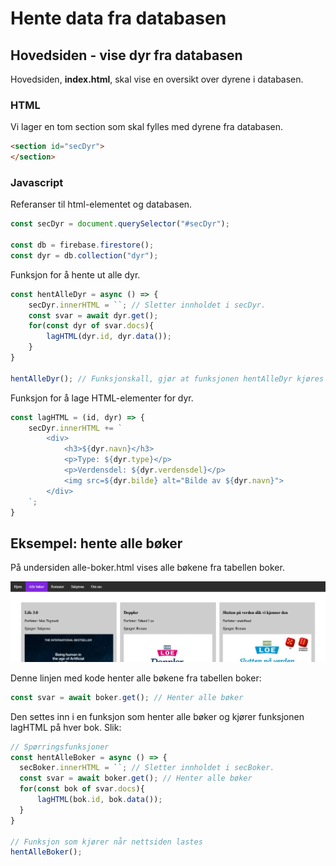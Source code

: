 # Hente data fra databasen

## Hovedsiden - vise dyr fra databasen

Hovedsiden, **index.html**, skal vise en oversikt over dyrene i databasen.

### HTML

Vi lager en tom section som skal fylles med dyrene fra databasen.

```html
<section id="secDyr">
</section>
```

### Javascript

Referanser til html-elementet og databasen.

```js
const secDyr = document.querySelector("#secDyr");

const db = firebase.firestore();
const dyr = db.collection("dyr");
```

Funksjon for å hente ut alle dyr.

```js
const hentAlleDyr = async () => {
    secDyr.innerHTML = ``; // Sletter innholdet i secDyr.
    const svar = await dyr.get();
    for(const dyr of svar.docs){
        lagHTML(dyr.id, dyr.data());
    }
}

hentAlleDyr(); // Funksjonskall, gjør at funksjonen hentAlleDyr kjøres når siden lastes
```

Funksjon for å lage HTML-elementer for dyr.

```js
const lagHTML = (id, dyr) => {
    secDyr.innerHTML += `
        <div>
            <h3>${dyr.navn}</h3>
            <p>Type: ${dyr.type}</p>
            <p>Verdensdel: ${dyr.verdensdel}</p>
            <img src=${dyr.bilde} alt="Bilde av ${dyr.navn}">
        </div>
    `;
}
```

## Eksempel: hente alle bøker

På undersiden alle-boker.html vises alle bøkene fra tabellen boker.

![Undersiden alle-boker.html viser alle bøkene i tabellen boker](bilder/boksiden.png)

Denne linjen med kode henter alle bøkene fra tabellen boker:

```js
const svar = await boker.get(); // Henter alle bøker
```

Den settes inn i en funksjon som henter alle bøker og kjører funksjonen lagHTML på hver bok. Slik:

```js
// Spørringsfunksjoner
const hentAlleBoker = async () => {
  secBoker.innerHTML = ``; // Sletter innholdet i secBoker.
  const svar = await boker.get(); // Henter alle bøker
  for(const bok of svar.docs){
      lagHTML(bok.id, bok.data());
  }
}

// Funksjon som kjører når nettsiden lastes
hentAlleBoker();
```
